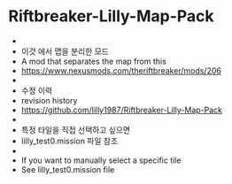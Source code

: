# Riftbreaker-Lilly-Map-Pack
- 
- 이것 에서 맵을 분리한 모드
- A mod that separates the map from this
- https://www.nexusmods.com/theriftbreaker/mods/206
- 
- 수정 이력
- revision history
- https://github.com/lilly1987/Riftbreaker-Lilly-Map-Pack
- 
- 특정 타일을 직접 선택하고 싶으면
- lilly_test0.mission 파일 참조
- 
- If you want to manually select a specific tile
- See lilly_test0.mission file